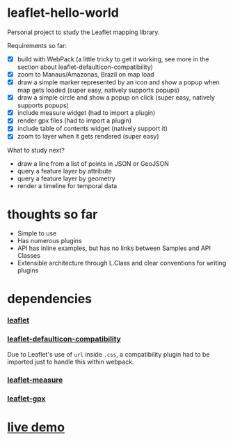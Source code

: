 # leaflet-hello-world
Personal project to study the Leaflet mapping library.

Requirements so far:
* [x] build with WebPack (a little tricky to get it working, see more in the section about leaflet-defaulticon-compatibility)
* [x] zoom to Manaus/Amazonas, Brazil on map load
* [x] draw a simple marker represented by an icon and show a popup when map gets loaded (super easy, natively supports popups)
* [x] draw a simple circle and show a popup on click (super easy, natively supports popups)
* [x] include measure widget (had to import a plugin)
* [x] render gpx files (had to import a plugin)
* [x] include table of contents widget (natively support it)
* [x] zoom to layer when it gets rendered (super easy)

What to study next?
* draw a line from a list of points in JSON or GeoJSON
* query a feature layer by attribute
* query a feature layer by geometry
* render a timeline for temporal data

# thoughts so far
* Simple to use
* Has numerous plugins
* API has inline examples, but has no links between Samples and API Classes
* Extensible architecture through L.Class and clear conventions for writing plugins

# dependencies

### [leaflet](https://leafletjs.com/)

### [leaflet-defaulticon-compatibility](https://github.com/ghybs/leaflet-defaulticon-compatibility)
Due to Leaflet's use of `url` inside `.css`, a compatibility plugin had to be imported just to handle this within webpack.

### [leaflet-measure](https://github.com/ljagis/leaflet-measure)

### [leaflet-gpx](https://github.com/mpetazzoni/leaflet-gpx)

# [live demo](https://maptracks-a9a31.firebaseapp.com/)
